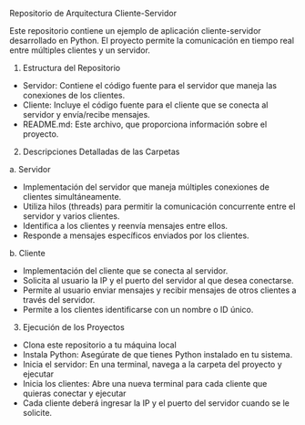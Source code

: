 Repositorio de Arquitectura Cliente-Servidor

Este repositorio contiene un ejemplo de aplicación cliente-servidor desarrollado en Python. El proyecto permite la comunicación en tiempo real entre múltiples clientes y un servidor.

1.	Estructura del Repositorio

- Servidor: Contiene el código fuente para el servidor que maneja las conexiones de los clientes.
- Cliente: Incluye el código fuente para el cliente que se conecta al servidor y envía/recibe mensajes.
- README.md: Este archivo, que proporciona información sobre el proyecto.

2.	Descripciones Detalladas de las Carpetas

a. Servidor
   - Implementación del servidor que maneja múltiples conexiones de clientes simultáneamente.
   - Utiliza hilos (threads) para permitir la comunicación concurrente entre el servidor y varios clientes.
   - Identifica a los clientes y reenvía mensajes entre ellos.
   - Responde a mensajes específicos enviados por los clientes.

b. Cliente
   - Implementación del cliente que se conecta al servidor.
   - Solicita al usuario la IP y el puerto del servidor al que desea conectarse.
   - Permite al usuario enviar mensajes y recibir mensajes de otros clientes a través del servidor.
   - Permite a los clientes identificarse con un nombre o ID único.
3. Ejecución de los Proyectos
-	Clona este repositorio a tu máquina local
-	Instala Python: Asegúrate de que tienes Python instalado en tu sistema.
-	Inicia el servidor: En una terminal, navega a la carpeta del proyecto y ejecutar
-	Inicia los clientes: Abre una nueva terminal para cada cliente que quieras conectar y ejecutar
-	Cada cliente deberá ingresar la IP y el puerto del servidor cuando se le solicite.
